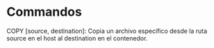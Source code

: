 



# Commandos

COPY [source, destination]: Copia un archivo específico desde la ruta source en el host al destination en el contenedor.